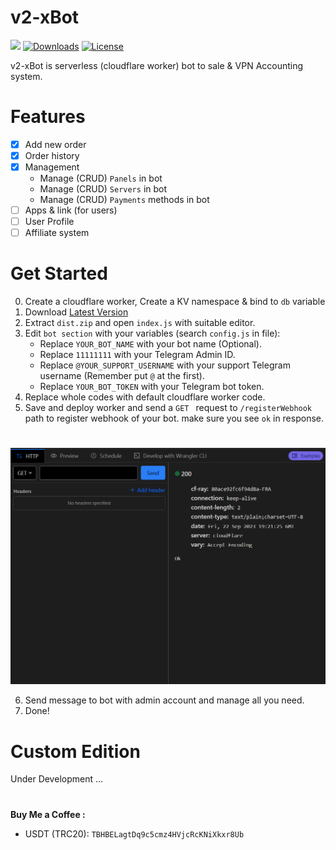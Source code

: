# v2-xBot

[![](https://img.shields.io/github/v/release/javadib/v2-xbot.svg)](https://github.com/javadib/v2-xbot/releases)
[![Downloads](https://img.shields.io/github/downloads/javadib/v2-xbot/total.svg)](#)
[![License](https://img.shields.io/badge/license-GPL%20V3-blue.svg?longCache=true)](https://www.gnu.org/licenses/gpl-3.0.en.html)

v2-xBot is serverless (cloudflare worker) bot to sale & VPN Accounting system.
#

# Features
- [x] Add new order
- [x] Order history
- [x] Management
  - Manage (CRUD) `Panels` in bot
  - Manage (CRUD) `Servers` in bot
  - Manage (CRUD) `Payments` methods in bot
- [ ] Apps & link (for users)
- [ ] User Profile
- [ ] Affiliate system
#

# Get Started
0) Create a cloudflare worker, Create a KV namespace & bind to `db` variable
1) Download [Latest Version](https://github.com/javadib/v2-xbot/releases/latest/download/dist.zip)
2) Extract `dist.zip` and open `index.js` with suitable editor.
3) Edit `bot section` with your variables (search `config.js` in file):
   - Replace `YOUR_BOT_NAME` with your bot name (Optional).
   - Replace `11111111` with your Telegram Admin ID.
   - Replace `@YOUR_SUPPORT_USERNAME` with your support Telegram username (Remember put `@` at the first).
   - Replace `YOUR_BOT_TOKEN` with your Telegram bot token.
4) Replace whole codes with default cloudflare worker code.
5) Save and deploy worker and send a `GET ` request to `/registerWebhook` path to register webhook of your bot. make sure you see `ok` in response.
#
![1](./docs/images/register-result.png)

6) Send message to bot with admin account and manage all you need.
7) Done!
#




# Custom Edition
Under Development ...
#





#

**Buy Me a Coffee :**
- USDT (TRC20): `TBHBELagtDq9c5cmz4HVjcRcKNiXkxr8Ub`
